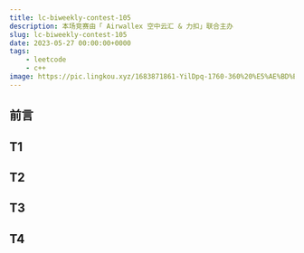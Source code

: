 ```yaml
---
title: lc-biweekly-contest-105
description: 本场竞赛由「 Airwallex 空中云汇 & 力扣」联合主办 
slug: lc-biweekly-contest-105
date: 2023-05-27 00:00:00+0000
tags:
    - leetcode
    - c++
image: https://pic.lingkou.xyz/1683871861-YilDpq-1760-360%20%E5%AE%BD%E5%BE%B7%E6%8A%95%E8%B5%84.png
---
```

## 前言
## T1
## T2
## T3
## T4